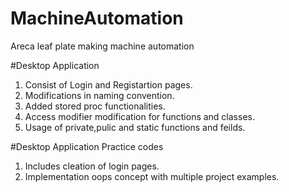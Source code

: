 # MachineAutomation
Areca leaf plate making machine automation

#Desktop Application
1. Consist of Login and Registartion pages.
2. Modifications in naming convention.
3. Added stored proc functionalities.
4. Access modifier modification for functions and classes.
5. Usage of private,pulic and static functions and feilds.

#Desktop Application Practice codes
1. Includes cleation of login pages.
2. Implementation oops concept with multiple project examples.

